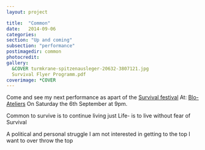 ```yaml
---
layout: project

title:  "Common"
date:   2014-09-06 
categories: 
section: "Up and coming"
subsection: "performance"
postimagedir: common
photocredit: 
gallery:
  &COVER turmkrane-spitzenausleger-20632-3807121.jpg
  Survival Flyer Programm.pdf
coverimage: *COVER
---
```

Come and see my next performance as apart of the [Survival festival](http://www.openspace32.de/index2_eng.php) At: [Blo-Ateliers](http://blo-ateliers.de/kunst-aktionen/performance-festivals/survival-performance-festival/survival-international-performance-festival-2014/) On Saturday the 6th September at 9pm.

Common
to survive is to continue living
just
Life-
is to live without fear of Survival

A political and personal struggle
I am not interested in getting to the top
I want to over throw the top
